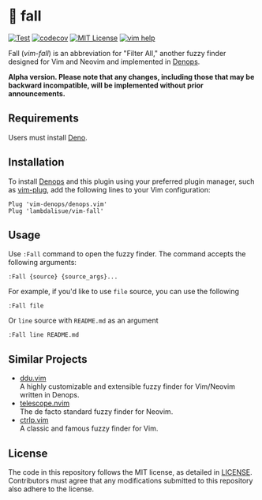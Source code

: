# 🍂 fall

[![Test](https://github.com/lambdalisue/vim-fall/actions/workflows/test.yml/badge.svg)](https://github.com/lambdalisue/vim-fall/actions/workflows/test.yml)
[![codecov](https://codecov.io/gh/lambdalisue/vim-fall/graph/badge.svg?token=IsZ3yEM1by)](https://codecov.io/gh/lambdalisue/vim-fall)
[![MIT License](https://img.shields.io/badge/license-MIT-blue.svg)](LICENSE)
[![vim help](https://img.shields.io/badge/vim-%3Ah%20fall-orange.svg)](doc/fall.txt)

Fall (_vim-fall_) is an abbreviation for "Filter All," another fuzzy finder
designed for Vim and Neovim and implemented in [Denops].

**Alpha version. Please note that any changes, including those that may be
backward incompatible, will be implemented without prior announcements.**

[Denops]: https://github.com/vim-denops/denops.vim

## Requirements

Users must install [Deno].

[Deno]: https://deno.land

## Installation

To install [Denops] and this plugin using your preferred plugin manager, such as
[vim-plug], add the following lines to your Vim configuration:

```vim
Plug 'vim-denops/denops.vim'
Plug 'lambdalisue/vim-fall'
```

[vim-plug]: https://github.com/junegunn/vim-plug

## Usage

Use `:Fall` command to open the fuzzy finder. The command accepts the following
arguments:

```
:Fall {source} {source_args}...
```

For example, if you'd like to use `file` source, you can use the following

```
:Fall file
```

Or `line` source with `README.md` as an argument

```
:Fall line README.md
```

## Similar Projects

- [ddu.vim](https://github.com/Shougo/ddu.vim)<br>A highly customizable and
  extensible fuzzy finder for Vim/Neovim written in Denops.
- [telescope.nvim](https://github.com/nvim-telescope/telescope.nvim)<br>The de
  facto standard fuzzy finder for Neovim.
- [ctrlp.vim](https://github.com/ctrlpvim/ctrlp.vim)<br>A classic and famous
  fuzzy finder for Vim.

## License

The code in this repository follows the MIT license, as detailed in
[LICENSE](./LICENSE). Contributors must agree that any modifications submitted
to this repository also adhere to the license.
